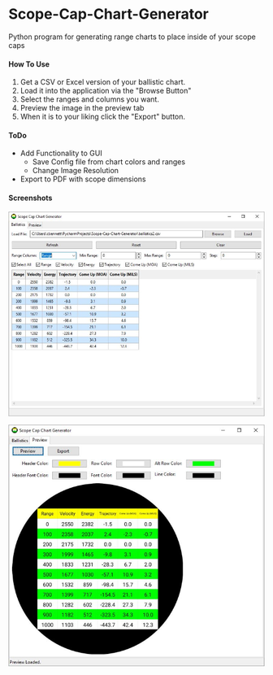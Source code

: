 # Scope-Cap-Chart-Generator
Python program for generating range charts to place inside of your scope caps

#### How To Use
 1. Get a CSV or Excel version of your ballistic chart.
 2. Load it into the application via the "Browse Button"
 3. Select the ranges and columns you want.
 4. Preview the image in the preview tab
 5. When it is to your liking click the "Export" button.

#### ToDo
 * Add Functionality to GUI
    * Save Config file from chart colors and ranges
    * Change Image Resolution
 * Export to PDF with scope dimensions

#### Screenshots

![Ballistics Tab](https://github.com/Caleb68864/Scope-Cap-Chart-Generator/blob/master/screenshots/Ballistics_Tab.JPG?raw=true)



![Preview Tab](https://github.com/Caleb68864/Scope-Cap-Chart-Generator/blob/master/screenshots/Preview_Tab.JPG?raw=true)
